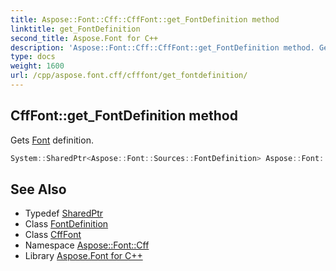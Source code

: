 ```yaml
---
title: Aspose::Font::Cff::CffFont::get_FontDefinition method
linktitle: get_FontDefinition
second_title: Aspose.Font for C++
description: 'Aspose::Font::Cff::CffFont::get_FontDefinition method. Gets Font definition in C++.'
type: docs
weight: 1600
url: /cpp/aspose.font.cff/cfffont/get_fontdefinition/
---
```

## CffFont::get_FontDefinition method


Gets [Font](../../../aspose.font/font/) definition.

```cpp
System::SharedPtr<Aspose::Font::Sources::FontDefinition> Aspose::Font::Cff::CffFont::get_FontDefinition() override
```

## See Also

* Typedef [SharedPtr](../../../system/sharedptr/)
* Class [FontDefinition](../../../aspose.font.sources/fontdefinition/)
* Class [CffFont](../)
* Namespace [Aspose::Font::Cff](../../)
* Library [Aspose.Font for C++](../../../)
